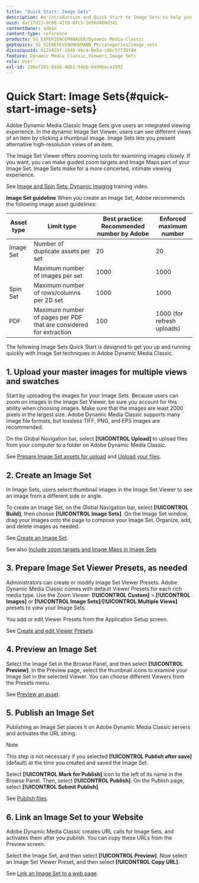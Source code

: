```yaml
---
title: "Quick Start: Image Sets"
description: An introduction and Quick Start to Image Sets to help you get up and running quickly with Image Set techniques in Adobe Dynamic Media Classic.
uuid: daf17d13-9c06-41f0-8fc5-2e56d460d341
contentOwner: admin
content-type: reference
products: SG_EXPERIENCEMANAGER/Dynamic-Media-Classic
geptopics: SG_SCENESEVENONDEMAND_PK/categories/image_sets
discoiquuid: 612a425f-2840-46c4-8e5a-c0bc5f738f4e
feature: Dynamic Media Classic,Viewers,Image Sets
role: User
exl-id: 280e7201-84d6-46b1-94bb-0499beca2992
---
```

# Quick Start: Image Sets{#quick-start-image-sets}

Adobe Dynamic Media Classic Image Sets give users an integrated viewing experience. In the dynamic Image Set Viewer, users can see different views of an item by clicking a thumbnail image. Image Sets lets you present alternative high-resolution views of an item.

The Image Set Viewer offers zooming tools for examining images closely. If you want, you can make guided zoom targets and Image Maps part of your Image Set. Image Sets make for a more concerted, intimate viewing experience.

See [Image and Spin Sets: Dynamic Imaging](https://s7d5.scene7.com/s7viewers/html5/VideoViewer.html?videoserverurl=https://s7d5.scene7.com/is/content/&emailurl=https://s7d5.scene7.com/s7/emailFriend&serverUrl=https://s7d5.scene7.com/is/image/&config=Scene7SharedAssets/Universal_HTML5_Video&contenturl=https://s7d5.scene7.com/skins/&asset=S7tutorials/556_Image%20&%20Spin%20Sets_converted%20renamed_Dynamic%20Imaging-AVS) training video.

**Image Set guideline**
When you create an Image Set, Adobe recommends the following image asset guidelines:

| Asset type | Limit type | Best practice: Recommended number by Adobe | Enforced maximum number |
| --- | --- | --- | --- |
| Image Set | Number of duplicate assets per set | 20 | 20 |
|  | Maximum number of images per set | 1000 | 1000 |
|Spin Set | Maximum number of rows/columns per 2D set | 1000 | 1000 |
| PDF | Maximum number of pages per PDF that are considered for extraction | 100 | 1000 (for refresh uploads) | 

The following Image Sets Quick Start is designed to get you up and running quickly with Image Set techniques in Adobe Dynamic Media Classic.

## 1. Upload your master images for multiple views and swatches

Start by uploading the images for your Image Sets. Because users can zoom on images in the Image Set Viewer, be sure you account for this ability when choosing images. Make sure that the images are least 2000 pixels in the largest size. Adobe Dynamic Media Classic supports many image file formats, but lossless TIFF, PNG, and EPS images are recommended.

On the Global Navigation bar, select **[!UICONTROL Upload]** to upload files from your computer to a folder on Adobe Dynamic Media Classic.

See [Prepare Image Set assets for upload](preparing-image-set-assets-upload.md#preparing-image-set-assets-for-upload) and [Upload your files](uploading-files.md#uploading-your-files).

## 2. Create an Image Set

In Image Sets, users select thumbnail images in the Image Set Viewer to see an image from a different side or angle.

To create an Image Set, on the Global Navigation bar, select **[!UICONTROL Build]**, then choose **[!UICONTROL Image Sets]**. On the Image Set window, drag your images onto the page to compose your Image Set. Organize, add, and delete images as needed.

See [Create an Image Set](creating-image-set.md#creating-an-image-set).

See also [Include zoom targets and Image Maps in Image Sets](/help/including-zoom-targets-image-maps-image-sets.md)

## 3. Prepare Image Set Viewer Presets, as needed

Administrators can create or modify Image Set Viewer Presets. Adobe Dynamic Media Classic comes with default Viewer Presets for each rich media type. Use the Zoom Viewer: **[!UICONTROL Custom]** > **[!UICONTROL Images]** or **[!UICONTROL Image Sets]**/**[!UICONTROL Multiple Views]** presets to view your Image Sets.

You add or edit Viewer Presets from the Application Setup screen.

See [Create and edit Viewer Presets](application-setup.md#adding-and-editing-viewer-presets).

## 4. Preview an Image Set

Select the Image Set in the Browse Panel, and then select **[!UICONTROL Preview]**. In the Preview page, select the thumbnail icons to examine your Image Set in the selected Viewer. You can choose different Viewers from the Presets menu.

See [Preview an asset](previewing-asset.md#previewing-an-asset).

## 5. Publish an Image Set

Publishing an Image Set places it on Adobe Dynamic Media Classic servers and activates the URL string.

>[!NOTE]
>
>This step is not necessary if you selected **[!UICONTROL Publish after save]** (default) at the time you created and saved the Image Set.

Select **[!UICONTROL Mark for Publish]** icon to the left of its name in the Browse Panel. Then, select **[!UICONTROL Publish]**. On the Publish page, select **[!UICONTROL Submit Publish]**.

See [Publish files](publishing-files.md#publishing-files).

## 6. Link an Image Set to your Website

Adobe Dynamic Media Classic creates URL calls for Image Sets, and activates them after you publish. You can copy these URLs from the Preview screen.

Select the Image Set, and then select **[!UICONTROL Preview]**. Now select an Image Set Viewer Preset, and then select **[!UICONTROL Copy URL]**.

See [Link an Image Set to a web page](linking-image-set-web-page.md#linking-an-image-set-to-a-web-page).
